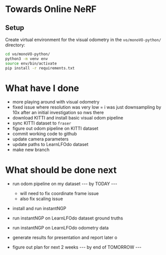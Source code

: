 # Towards Online NeRF

## Setup

Create virtual environment for the visual odometry in the `vo/monoVO-python/` directory:

```bash
cd vo/monoVO-python/
python3 -m venv env
source env/bin/activate
pip install -r requirements.txt
```

# What have I done

- more playing around with visual odometry 
- fixed issue where resolution was very low = i was just downsampling by 10x after an initial investigation so nws there
- download KITTI and install basic visual odom pipeline
- sync KITTI dataset to `fraser`
- figure out odom pipeline on KITTI dataset
- commit working code to github
- update camera parameters
- update paths to LearnLFOdo dataset
- make new branch

# What should be done next 

- run odom pipeline on my dataset
--- by TODAY --- 
  - will need to fix coordinate frame issue
  - also fix scaling issue
- install and run instantNGP
- run instantNGP on LearnLFOdo dataset ground truths
- run instantNGP on LearnLFOdo odometry data

- generate results for presentation and report later o 
- figure out plan for next 2 weeks
--- by end of TOMORROW ---